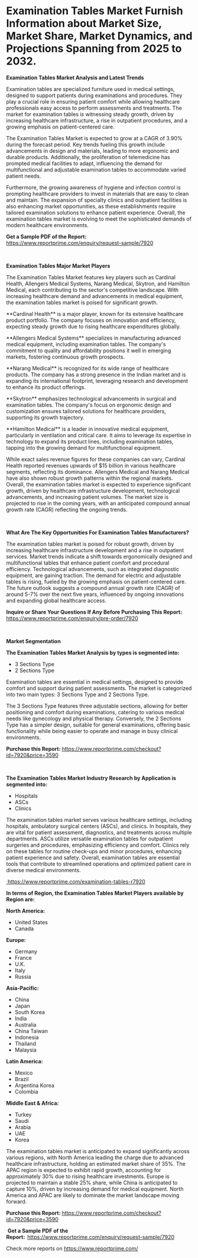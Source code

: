 <p><h1>Examination Tables Market Furnish Information about Market Size, Market Share, Market Dynamics, and Projections Spanning from 2025 to 2032.</h1></p><p><strong>Examination Tables Market Analysis and Latest Trends</strong></p>
<p><p>Examination tables are specialized furniture used in medical settings, designed to support patients during examinations and procedures. They play a crucial role in ensuring patient comfort while allowing healthcare professionals easy access to perform assessments and treatments. The market for examination tables is witnessing steady growth, driven by increasing healthcare infrastructure, a rise in outpatient procedures, and a growing emphasis on patient-centered care.</p><p>The Examination Tables Market is expected to grow at a CAGR of 3.90% during the forecast period. Key trends fueling this growth include advancements in design and materials, leading to more ergonomic and durable products. Additionally, the proliferation of telemedicine has prompted medical facilities to adapt, influencing the demand for multifunctional and adjustable examination tables to accommodate varied patient needs.</p><p>Furthermore, the growing awareness of hygiene and infection control is prompting healthcare providers to invest in materials that are easy to clean and maintain. The expansion of specialty clinics and outpatient facilities is also enhancing market opportunities, as these establishments require tailored examination solutions to enhance patient experience. Overall, the examination tables market is evolving to meet the sophisticated demands of modern healthcare environments.</p></p>
<p><strong>Get a Sample PDF of the Report:&nbsp;</strong> <a href="https://www.reportprime.com/enquiry/request-sample/7920?utm_campaign=2526&utm_medium=2&utm_source=Github&utm_content=ia&utm_term=19032025&utm_id=examination-tables">https://www.reportprime.com/enquiry/request-sample/7920</a></p>
<p>&nbsp;</p>
<p><strong>Examination Tables Major Market Players</strong></p>
<p><p>The Examination Tables Market features key players such as Cardinal Health, Allengers Medical Systems, Narang Medical, Skytron, and Hamilton Medical, each contributing to the sector's competitive landscape. With increasing healthcare demand and advancements in medical equipment, the examination tables market is poised for significant growth.</p><p>**Cardinal Health** is a major player, known for its extensive healthcare product portfolio. The company focuses on innovation and efficiency, expecting steady growth due to rising healthcare expenditures globally. </p><p>**Allengers Medical Systems** specializes in manufacturing advanced medical equipment, including examination tables. The company's commitment to quality and affordability positions it well in emerging markets, fostering continuous growth prospects.</p><p>**Narang Medical** is recognized for its wide range of healthcare products. The company has a strong presence in the Indian market and is expanding its international footprint, leveraging research and development to enhance its product offerings.</p><p>**Skytron** emphasizes technological advancements in surgical and examination tables. The company's focus on ergonomic design and customization ensures tailored solutions for healthcare providers, supporting its growth trajectory.</p><p>**Hamilton Medical** is a leader in innovative medical equipment, particularly in ventilation and critical care. It aims to leverage its expertise in technology to expand its product lines, including examination tables, tapping into the growing demand for multifunctional equipment.</p><p>While exact sales revenue figures for these companies can vary, Cardinal Health reported revenues upwards of $15 billion in various healthcare segments, reflecting its dominance. Allengers Medical and Narang Medical have also shown robust growth patterns within the regional markets. Overall, the examination tables market is expected to experience significant growth, driven by healthcare infrastructure development, technological advancements, and increasing patient volumes. The market size is projected to rise in the coming years, with an anticipated compound annual growth rate (CAGR) reflecting the ongoing trends.</p></p>
<p>&nbsp;</p>
<p><strong>What Are The Key Opportunities For Examination Tables Manufacturers?</strong></p>
<p><p>The examination tables market is poised for robust growth, driven by increasing healthcare infrastructure development and a rise in outpatient services. Market trends indicate a shift towards ergonomically designed and multifunctional tables that enhance patient comfort and procedural efficiency. Technological advancements, such as integrated diagnostic equipment, are gaining traction. The demand for electric and adjustable tables is rising, fueled by the growing emphasis on patient-centered care. The future outlook suggests a compound annual growth rate (CAGR) of around 5-7% over the next five years, influenced by ongoing innovations and expanding global healthcare access.</p></p>
<p><strong>Inquire or Share Your Questions If Any Before Purchasing This Report:</strong> <a href="https://www.reportprime.com/enquiry/pre-order/7920?utm_campaign=2526&utm_medium=2&utm_source=Github&utm_content=ia&utm_term=19032025&utm_id=examination-tables">https://www.reportprime.com/enquiry/pre-order/7920</a></p>
<p>&nbsp;</p>
<p><strong>Market Segmentation</strong></p>
<p><strong>The Examination Tables Market Analysis by types is segmented into:</strong></p>
<p><ul><li>3 Sections Type</li><li>2 Sections Type</li></ul></p>
<p><p>Examination tables are essential in medical settings, designed to provide comfort and support during patient assessments. The market is categorized into two main types: 3 Sections Type and 2 Sections Type. </p><p>The 3 Sections Type features three adjustable sections, allowing for better positioning and comfort during examinations, catering to various medical needs like gynecology and physical therapy. Conversely, the 2 Sections Type has a simpler design, suitable for general examinations, offering basic functionality while being easier to operate and manage in busy clinical environments. </p></p>
<p><strong>Purchase this Report:&nbsp;</strong><a href="https://www.reportprime.com/checkout?id=7920&price=3590&utm_campaign=2526&utm_medium=2&utm_source=Github&utm_content=ia&utm_term=19032025&utm_id=examination-tables">https://www.reportprime.com/checkout?id=7920&price=3590</a></p>
<p>&nbsp;</p>
<p><strong>The Examination Tables Market Industry Research by Application is segmented into:</strong></p>
<p><ul><li>Hospitals</li><li>ASCs</li><li>Clinics</li></ul></p>
<p><p>The examination tables market serves various healthcare settings, including hospitals, ambulatory surgical centers (ASCs), and clinics. In hospitals, they are vital for patient assessment, diagnostics, and treatments across multiple departments. ASCs utilize versatile examination tables for outpatient surgeries and procedures, emphasizing efficiency and comfort. Clinics rely on these tables for routine check-ups and minor procedures, enhancing patient experience and safety. Overall, examination tables are essential tools that contribute to streamlined operations and optimized patient care in diverse medical environments.</p></p>
<p><a href="https://www.reportprime.com/examination-tables-r7920?utm_campaign=2526&utm_medium=2&utm_source=Github&utm_content=ia&utm_term=19032025&utm_id=examination-tables">&nbsp;https://www.reportprime.com/examination-tables-r7920</a></p>
<p><strong>In terms of Region, the Examination Tables Market Players available by Region are:</strong></p>
<p>
    <p> <strong> North America: </strong>
        <ul>
            <li>United States</li>
            <li>Canada</li>
        </ul>
        </p> 
    <p> <strong> Europe: </strong>
        <ul>
            <li>Germany</li>
            <li>France</li>
            <li>U.K.</li>
            <li>Italy</li>
            <li>Russia</li>
        </ul>
        </p> 
    <p> <strong> Asia-Pacific: </strong>
        <ul>
            <li>China</li>
            <li>Japan</li>
            <li>South Korea</li>
            <li>India</li>
            <li>Australia</li>
            <li>China Taiwan</li>
            <li>Indonesia</li>
            <li>Thailand</li>
            <li>Malaysia</li>
        </ul>
        </p> 
    <p> <strong> Latin America: </strong>
        <ul>
            <li>Mexico</li>
            <li>Brazil</li>
            <li>Argentina Korea</li>
            <li>Colombia</li>
        </ul>
        </p> 
    <p> <strong> Middle East & Africa: </strong>
        <ul>
            <li>Turkey</li>
            <li>Saudi</li>
            <li>Arabia</li>
            <li>UAE</li>
            <li>Korea</li>
        </ul>
    </p>
    </p>
<p><p>The examination tables market is anticipated to expand significantly across various regions, with North America leading the charge due to advanced healthcare infrastructure, holding an estimated market share of 35%. The APAC region is expected to exhibit rapid growth, accounting for approximately 30% due to rising healthcare investments. Europe is projected to maintain a stable 25% share, while China is anticipated to capture 10%, driven by increasing demand for medical equipment. North America and APAC are likely to dominate the market landscape moving forward.</p></p>
<p><strong>Purchase this Report: </strong><a href="https://www.reportprime.com/checkout?id=7920&price=3590&utm_campaign=2526&utm_medium=2&utm_source=Github&utm_content=ia&utm_term=19032025&utm_id=examination-tables">https://www.reportprime.com/checkout?id=7920&price=3590</a></p>
<p>&nbsp;<strong>Get a Sample PDF of the Report:&nbsp;&nbsp;</strong><a href="https://www.reportprime.com/enquiry/request-sample/7920?utm_campaign=2526&utm_medium=2&utm_source=Github&utm_content=ia&utm_term=19032025&utm_id=examination-tables">https://www.reportprime.com/enquiry/request-sample/7920</a></p>
<p><strong></strong></p>
<p>Check more reports on <a href="https://www.reportprime.com/?utm_campaign=2526&utm_medium=2&utm_source=Github&utm_content=ia&utm_term=19032025&utm_id=examination-tables">https://www.reportprime.com/</a></p>